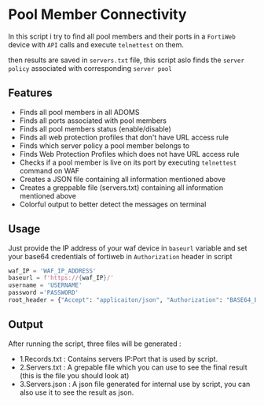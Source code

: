 # Pool Member Connectivity

In this script i try to find all pool members and their ports in a `FortiWeb` device with `API` calls and execute `telnettest` on them.

then results are saved in `servers.txt` file, this script aslo finds the `server policy` associated with corresponding `server pool`

## Features
- Finds all pool members in all ADOMS
- Finds all ports associated with pool members
- Finds all pool members status (enable/disable)
- Finds all web protection profiles that don't have URL access rule
- Finds which server policy a pool member belongs to
- Finds Web Protection Profiles which does not have URL access rule
- Checks if a pool member is live on its port by executing `telnettest` command on WAF
- Creates a JSON file containing all information mentioned above
- Creates a greppable file (servers.txt) containing all information mentioned above
- Colorful output to better detect the messages on terminal

## Usage

Just provide the IP address of your waf device in `baseurl` variable and set your base64 credentials of fortiweb in `Authorization` header in script

```python
waf_IP = 'WAF_IP_ADDRESS'
baseurl = f'https://{waf_IP}/'
username = 'USERNAME'
password ='PASSWORD'
root_header = {"Accept": "applicaiton/json", "Authorization": "BASE64_ENCODED_CREDS_OF_ROOT_ADOM"} #(username:password:root)
```

## Output

After running the script, three files will be generated :
- 1.Records.txt : Contains servers IP:Port that is used by script.
- 2.Servers.txt : A grepable file which you can use to see the final result (this is the file you should look at)
- 3.Servers.json : A json file generated for internal use by script, you can also use it to see the result as json.

